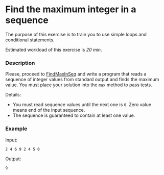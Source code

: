 # Find the maximum integer in a sequence

The purpose of this exercise is to train you to use simple loops and conditional statements.

Estimated workload of this exercise is _20 min_.

### Description

Please, proceed to [FindMaxInSeq](src/main/java/com/epam/training/student_dmitry_shamko/FindMaxInSeq.java)
and write a program that reads a sequence of integer values from standard output and finds the maximum value. You must
place your solution into the `max`  method to pass tests.

Details:

- You must read sequence values until the next one is `0`. Zero value means end of the input sequence.
- The sequence is guaranteed to contain at least one value.

### Example

Input:

```
2 4 6 9 2 4 5 0
```

Output:

```
9
```